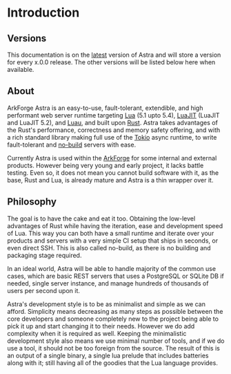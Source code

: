# Introduction

## Versions

This documentation is on the [latest](https://astra.arkforge.net/docs/latest) version of Astra and will store a version for every x.0.0 release. The other versions will be listed below here when available.

## About

ArkForge Astra is an easy-to-use, fault-tolerant, extendible, and high performant web server runtime targeting [Lua](https://lua.org) (5.1 upto 5.4), [LuaJIT](https://luajit.org/) (LuaJIT and LuaJIT 5.2), and [Luau](https://luau.org/), and built upon [Rust](https://www.rust-lang.org/). Astra takes advantages of the Rust's performance, correctness and memory safety offering, and with a rich standard library making full use of the [Tokio](https://tokio.rs/) async runtime, to write fault-tolerant and [no-build](https://x.com/dhh/status/1769903387527790975) servers with ease.

Currently Astra is used within the [ArkForge](https://arkforge.net) for some internal and external products. However being very young and early project, it lacks battle testing. Even so, it does not mean you cannot build software with it, as the base, Rust and Lua, is already mature and Astra is a thin wrapper over it.

## Philosophy

The goal is to have the cake and eat it too. Obtaining the low-level advantages of Rust while having the iteration, ease and development speed of Lua. This way you can both have a small runtime and iterate over your products and servers with a very simple CI setup that ships in seconds, or even direct SSH. This is also called no-build, as there is no building and packaging stage required.

In an ideal world, Astra will be able to handle majority of the common use cases, which are basic REST servers that uses a PostgreSQL or SQLite DB if needed, single server instance, and manage hundreds of thousands of users per second upon it.

Astra's development style is to be as minimalist and simple as we can afford. Simplicity means decreasing as many steps as possible between the core developers and someone completely new to the project being able to pick it up and start changing it to their needs. However we do add complexity when it is required as well. Keeping the minimalistic development style also means we use minimal number of tools, and if we do use a tool, it should not be too foreign from the source. The result of this is an output of a single binary, a single lua prelude that includes batteries along with it; still having all of the goodies that the Lua language provides.
